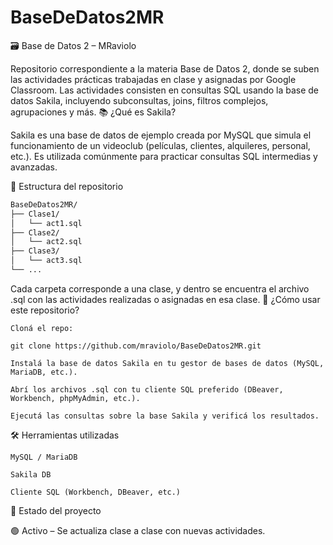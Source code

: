 # BaseDeDatos2MR
🗃️ Base de Datos 2 – MRaviolo

Repositorio correspondiente a la materia Base de Datos 2, donde se suben las actividades prácticas trabajadas en clase y asignadas por Google Classroom.
Las actividades consisten en consultas SQL usando la base de datos Sakila, incluyendo subconsultas, joins, filtros complejos, agrupaciones y más.
📚 ¿Qué es Sakila?

Sakila es una base de datos de ejemplo creada por MySQL que simula el funcionamiento de un videoclub (películas, clientes, alquileres, personal, etc.). Es utilizada comúnmente para practicar consultas SQL intermedias y avanzadas.

📁 Estructura del repositorio

```bash
BaseDeDatos2MR/
├── Clase1/
│   └── act1.sql
├── Clase2/
│   └── act2.sql
├── Clase3/
│   └── act3.sql
└── ...
```

Cada carpeta corresponde a una clase, y dentro se encuentra el archivo .sql con las actividades realizadas o asignadas en esa clase.
🚀 ¿Cómo usar este repositorio?

    Cloná el repo:

    git clone https://github.com/mraviolo/BaseDeDatos2MR.git

    Instalá la base de datos Sakila en tu gestor de bases de datos (MySQL, MariaDB, etc.).

    Abrí los archivos .sql con tu cliente SQL preferido (DBeaver, Workbench, phpMyAdmin, etc.).

    Ejecutá las consultas sobre la base Sakila y verificá los resultados.

🛠️ Herramientas utilizadas

    MySQL / MariaDB

    Sakila DB

    Cliente SQL (Workbench, DBeaver, etc.)

📌 Estado del proyecto

🟢 Activo – Se actualiza clase a clase con nuevas actividades.
